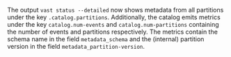 The output `vast status --detailed` now shows metadata from all partitions under
the key `.catalog.partitions`. Additionally, the catalog emits metrics under the
key `catalog.num-events` and `catalog.num-partitions` containing the number of
events and partitions respectively. The metrics contain the schema name in the
field `metadata_schema` and the (internal) partition version in the field
`metadata_partition-version`.
